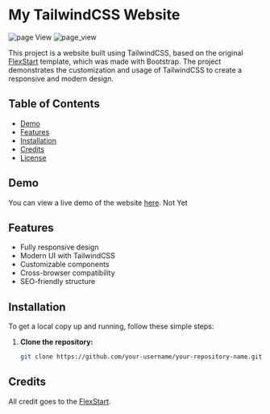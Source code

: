# My TailwindCSS Website
![page View](https://github.com/user-attachments/assets/ddd8d859-fd11-4547-92de-141bf511812b)
![page_view](https://github.com/user-attachments/assets/b41a3fe6-ca3f-4ca2-a862-ea5816d9ae30)

This project is a website built using TailwindCSS, based on the original [FlexStart](https://bootstrapmade.com/demo/FlexStart/) template, which was made with Bootstrap. The project demonstrates the customization and usage of TailwindCSS to create a responsive and modern design.

## Table of Contents
- [Demo](#demo)
- [Features](#features)
- [Installation](#installation)
- [Credits](#credits)
- [License](#license)

## Demo
You can view a live demo of the website [here](#). Not Yet

## Features
- Fully responsive design
- Modern UI with TailwindCSS
- Customizable components
- Cross-browser compatibility
- SEO-friendly structure

## Installation

To get a local copy up and running, follow these simple steps:

1. **Clone the repository:**
   ```bash
   git clone https://github.com/your-username/your-repository-name.git
   ```

## Credits
All credit goes to the [FlexStart](https://bootstrapmade.com/demo/FlexStart/).
